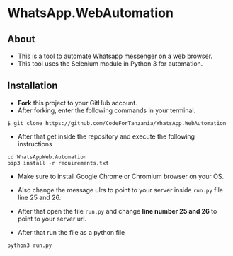 # WhatsApp.WebAutomation

## About
- This is a tool to automate Whatsapp messenger on a web browser.
- This tool uses the Selenium module in Python 3 for automation. 

## Installation
- **Fork** this project to your GitHub account.
- After forking, enter the following commands in your terminal.

```
$ git clone https://github.com/CodeForTanzania/WhatsApp.WebAutomation
```
- After that get inside the repository and execute the following instructions
```
cd WhatsAppWeb.Automation
pip3 install -r requirements.txt
```

- Make sure to install Google Chrome or Chromium browser on your OS.
- Also change the message ulrs to point to your server inside `run.py` file line 25 and 26.

- After that open the file `run.py` and change  **line number 25 and 26** to point to your server url.  

- After that run the file as a python file
```
python3 run.py
```